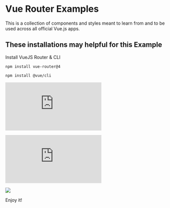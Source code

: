 # Vue Router Examples

This is a collection of components and styles meant to learn from and to be used across all official Vue.js apps.

## These installations may helpful for this Example

Install VueJS Router & CLI
```
npm install vue-router@4
```

```
npm install @vue/cli
```

![Router Installation & Getting Started](https://router.vuejs.org/installation.html) 

![CLI Installation & Getting Started](https://cli.vuejs.org/guide/installation.html) 

![](https://raw.githubusercontent.com/MyCodePool/Vue-Examples/main/router-example.gif)

Enjoy it!
